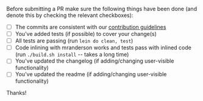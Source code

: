 Before submitting a PR make sure the following things have been done (and denote this
by checking the relevant checkboxes):

- [ ] The commits are consistent with our [contribution guidelines](./CONTRIBUTING.md)
- [ ] You've added tests (if possible) to cover your change(s)
- [ ] All tests are passing (run `lein do clean, test`)
- [ ] Code inlining with mranderson works and tests pass with inlined code (run `./build.sh install` -- takes a long time)
- [ ] You've updated the changelog (if adding/changing user-visible functionality)
- [ ] You've updated the readme (if adding/changing user-visible functionality)

Thanks!

